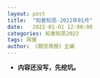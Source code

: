 ```yaml
---
layout: post
title:  "知善知恶-2022年01月"
date:   2022-01-01 12:00:00
categories: 知善知恶2022
tags: 周报
author: 《期货周报》主编
---
```


* **内容还没写，先挖坑。**
